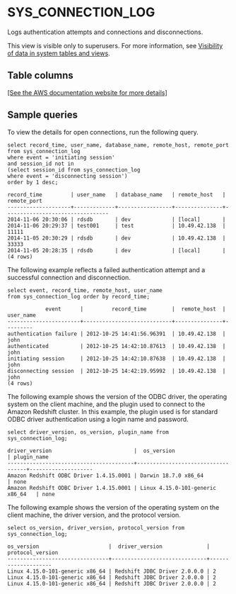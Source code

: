 # SYS\_CONNECTION\_LOG<a name="SYS_CONNECTION_LOG"></a>

Logs authentication attempts and connections and disconnections\.

This view is visible only to superusers\. For more information, see [Visibility of data in system tables and views](c_visibility-of-data.md)\.

## Table columns<a name="SYS_CONNECTION_LOG-table-columns2"></a>

[\[See the AWS documentation website for more details\]](http://docs.aws.amazon.com/redshift/latest/dg/SYS_CONNECTION_LOG.html)

## Sample queries<a name="SYS_CONNECTION_LOG-sample-queries2"></a>

To view the details for open connections, run the following query\.

```
select record_time, user_name, database_name, remote_host, remote_port
from sys_connection_log
where event = 'initiating session'
and session_id not in 
(select session_id from sys_connection_log
where event = 'disconnecting session')
order by 1 desc;

record_time         | user_name   | database_name   | remote_host   | remote_port                      
--------------------+-------------+-----------------+---------------+---------------------------------
2014-11-06 20:30:06 | rdsdb       | dev             | [local]       |                            
2014-11-06 20:29:37 | test001     | test            | 10.49.42.138  | 11111                           
2014-11-05 20:30:29 | rdsdb       | dev             | 10.49.42.138  | 33333                                                 
2014-11-05 20:28:35 | rdsdb       | dev             | [local]       |  
(4 rows)
```

The following example reflects a failed authentication attempt and a successful connection and disconnection\. 

```
select event, record_time, remote_host, user_name
from sys_connection_log order by record_time;            

            event      |         record_time        |  remote_host  | user_name                      
-----------------------+----------------------------+---------------+---------
authentication failure | 2012-10-25 14:41:56.96391  | 10.49.42.138  | john                                              
authenticated          | 2012-10-25 14:42:10.87613  | 10.49.42.138  | john                                              
initiating session     | 2012-10-25 14:42:10.87638  | 10.49.42.138  | john                                              
disconnecting session  | 2012-10-25 14:42:19.95992  | 10.49.42.138  | john                                              
(4 rows)
```

The following example shows the version of the ODBC driver, the operating system on the client machine, and the plugin used to connect to the Amazon Redshift cluster\. In this example, the plugin used is for standard ODBC driver authentication using a login name and password\.

```
select driver_version, os_version, plugin_name from sys_connection_log;
                
driver_version                          |  os_version                       | plugin_name
----------------------------------------+-----------------------------------+--------------------
Amazon Redshift ODBC Driver 1.4.15.0001 | Darwin 18.7.0 x86_64              | none
Amazon Redshift ODBC Driver 1.4.15.0001 | Linux 4.15.0-101-generic x86_64   | none
```

The following example shows the version of the operating system on the client machine, the driver version, and the protocol version\.

```
select os_version, driver_version, protocol_version from sys_connection_log;
                
os_version                      |  driver_version              | protocol_version
--------------------------------+------------------------------+--------------------
Linux 4.15.0-101-generic x86_64 | Redshift JDBC Driver 2.0.0.0 | 2
Linux 4.15.0-101-generic x86_64 | Redshift JDBC Driver 2.0.0.0 | 2 
Linux 4.15.0-101-generic x86_64 | Redshift JDBC Driver 2.0.0.0 | 2
```